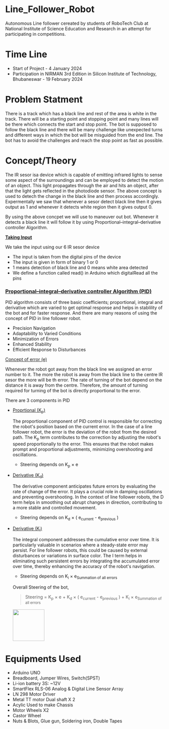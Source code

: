 # Line_Follower_Robot

Autonomous Line follower cereated by students of RoboTech Club at National Institute of Science Education and Research in an attempt for participating in competitions.

# Time Line

- Start of Project - 4 January 2024
- Participation in NIRMAN 3rd Edition in Silicon Institute of Technology, Bhubaneswar - 19 February 2024

# Problem Statment

There is a track which has a black line and rest of the area is white in the track. There will be a starting point and stopping point and many lines will be there which connects the start and stop point. The bot is supposed to follow the black line and there will be many challenge like unexpected turns and different ways in which the bot will be misguided from the end line. The bot has to avoid the challenges and reach the stop point as fast as possible.

# Concept/Theory

The IR sesor isa device which is capable of emitting infrared lights to sense some aspect of the surroundings and can be employed to detect the motion of an object.  This light propagates through the air and hits an object, after that the light gets reflected in the photodiode sensor. The above concept is used to detech the change in the black line and then process accordingly. Expermentally we saw that whenever a sesor detect black line then it gives output as 1 and whenever it detects white region then it gives output 0. 

By using the above concpet we will use to maneuver out bot. Whenever it detects a black line it will follow it by using Proportional–integral–derivative controller Algorithm.

**<ins>Taking Input</ins>**

We take the input using our 6 IR sesor device
  - The input is taken from the digital pins of the device
  - The input is given in form of binary 1 or 0
  - 1 means detection of black line and 0 means white area detected
  - We define a function called read() in Arduino which digitalRead all the pins

### <ins>Proportional–integral–derivative controller Algorithm (PID) </ins>
  PID algorithm consists of three basic coefficients; proportional, integral and derivative which are varied to get optimal response and helps in stablility of the bot and for faster response. And there are many reasons of using the concept of PID in line follower robot. 

- Precision Navigation
- Adaptability to Varied Conditions
- Minimization of Errors
- Enhanced Stability
- Efficient Response to Disturbances

<ins>Concept of error (e)
  
Whenever the robot got away from the black line we assigned an error number to it. The more the robot is away from the black line to the centre IR sesor the more will be th error. The rate of turning of the bot depend on the distance it is away from the centre. Therefore, the amount of turning required for turning of the bot is directly proportional to the error.

  There are 3 components in PID

- <ins>Proprtional (K<sub>p</sub>)</ins>

  The proportional component of PID control is responsible for correcting the robot's position based on the current error. In the case of a line follower robot, the error is the deviation of the robot from the desired path. The K<sub>p</sub> term contributes to the correction by adjusting the robot's speed proportionally to the error. This ensures that the robot makes prompt and proportional adjustments, minimizing overshooting and oscillations.
  - Steering depends on K<sub>p</sub> × e

- <ins>Derivative  (K<sub>d</sub>)</ins>

  The derivative component anticipates future errors by evaluating the rate of change of the error. It plays a crucial role in damping oscillations and preventing overshooting. In the context of line follower robots, the D term helps in smoothing out abrupt changes in direction, contributing to a more stable and controlled movement.
  - Steering depends on K<sub>d</sub> × ( e<sub>current</sub> - e<sub>previous</sub> )

- <ins>Derivative  (K<sub>i</sub>)</ins>

  The integral component addresses the cumulative error over time. It is particularly valuable in scenarios where a steady-state error may persist. For line follower robots, this could be caused by external disturbances or variations in surface color. The I term helps in eliminating such persistent errors by integrating the accumulated error over time, thereby enhancing the accuracy of the robot's navigation.
  - Steering depends on K<sub>i</sub> × e<sub>Summation of all errors</sub>

  Overall Steering of the bot,
  >Steering = K<sub>p</sub> × e + K<sub>d</sub> × ( e<sub>current</sub> - e<sub>previous</sub> ) + K<sub>i</sub> × e<sub>Summation of all errors</sub>
  
  <img src="![image](https://github.com/DibboBhai/Line_Follower_Robot/assets/148962484/9cba2af3-7003-459b-920b-123f35272b1e)" width="100" height="100">



# Equipments Used
- Arduino UNO
- Breadboard, Jumper Wires, Switch(SPST)
- Li-ion battery 3S: ~12V
- SmartFlex RLS-06 Analog & Digital Line Sensor Array
- LN 298 Motor Driver
- Metal TT motor Dual shaft  X 2
- Acylic Used to make Chassis
- Motor Wheels X2
- Castor Wheel
- Nuts & Blots, Glue gun, Soldering iron, Double Tapes


